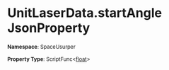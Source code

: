 # UnitLaserData.startAngle JsonProperty

<small>**Namespace**: SpaceUsurper</small>

<small>**Property Type**: ScriptFunc&lt;[float](https://docs.microsoft.com/en-us/dotnet/api/system.single?view=netframework-4.5)&gt;</small>

